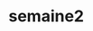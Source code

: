 # semaine2
<!DOCTYPE html>
<html>
  <head>
    <Title>Devoir semaine2</Title>
  </head>
  <body>
    <p>
      <a href="https://www.codecademy.com/fr/users/javaSolver88307/achievements" mes badges>
    </p>
</html>
